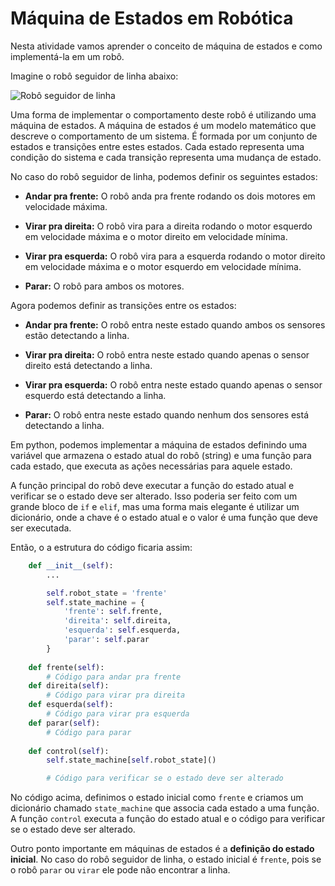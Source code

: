# Máquina de Estados em Robótica

Nesta atividade vamos aprender o conceito de máquina de estados e como implementá-la em um robô.

Imagine o robô seguidor de linha abaixo:

![Robô seguidor de linha](figs/linha.png)

Uma forma de implementar o comportamento deste robô é utilizando uma máquina de estados. A máquina de estados é um modelo matemático que descreve o comportamento de um sistema. É formada por um conjunto de estados e transições entre estes estados. Cada estado representa uma condição do sistema e cada transição representa uma mudança de estado.

No caso do robô seguidor de linha, podemos definir os seguintes estados:

* **Andar pra frente:** O robô anda pra frente rodando os dois motores em velocidade máxima.

* **Virar pra direita:** O robô vira para a direita rodando o motor esquerdo em velocidade máxima e o motor direito em velocidade mínima.

* **Virar pra esquerda:** O robô vira para a esquerda rodando o motor direito em velocidade máxima e o motor esquerdo em velocidade mínima.

* **Parar:** O robô para ambos os motores.

Agora podemos definir as transições entre os estados:

* **Andar pra frente:** O robô entra neste estado quando ambos os sensores estão detectando a linha.

* **Virar pra direita:** O robô entra neste estado quando apenas o sensor direito está detectando a linha.

* **Virar pra esquerda:** O robô entra neste estado quando apenas o sensor esquerdo está detectando a linha.

* **Parar:** O robô entra neste estado quando nenhum dos sensores está detectando a linha.

Em python, podemos implementar a máquina de estados definindo uma variável que armazena o estado atual do robô (string) e uma função para cada estado, que executa as ações necessárias para aquele estado. 

A função principal do robô deve executar a função do estado atual e verificar se o estado deve ser alterado. Isso poderia ser feito com um grande bloco de `if` e `elif`, mas uma forma mais elegante é utilizar um dicionário, onde a chave é o estado atual e o valor é uma função que deve ser executada.

Então, o a estrutura do código ficaria assim:

```python
    def __init__(self):
        ...

		self.robot_state = 'frente'
		self.state_machine = {
			'frente': self.frente,
            'direita': self.direita,
            'esquerda': self.esquerda,
            'parar': self.parar
		}
    
    def frente(self):
        # Código para andar pra frente
    def direita(self):
        # Código para virar pra direita
    def esquerda(self):
        # Código para virar pra esquerda
    def parar(self):
        # Código para parar
    
    def control(self):
        self.state_machine[self.robot_state]()

        # Código para verificar se o estado deve ser alterado
```

No código acima, definimos o estado inicial como `frente` e criamos um dicionário chamado `state_machine` que associa cada estado a uma função. A função `control` executa a função do estado atual e o código para verificar se o estado deve ser alterado.

Outro ponto importante em máquinas de estados é a **definição do estado inicial**. No caso do robô seguidor de linha, o estado inicial é `frente`, pois se o robô `parar` ou `virar` ele pode não encontrar a linha.